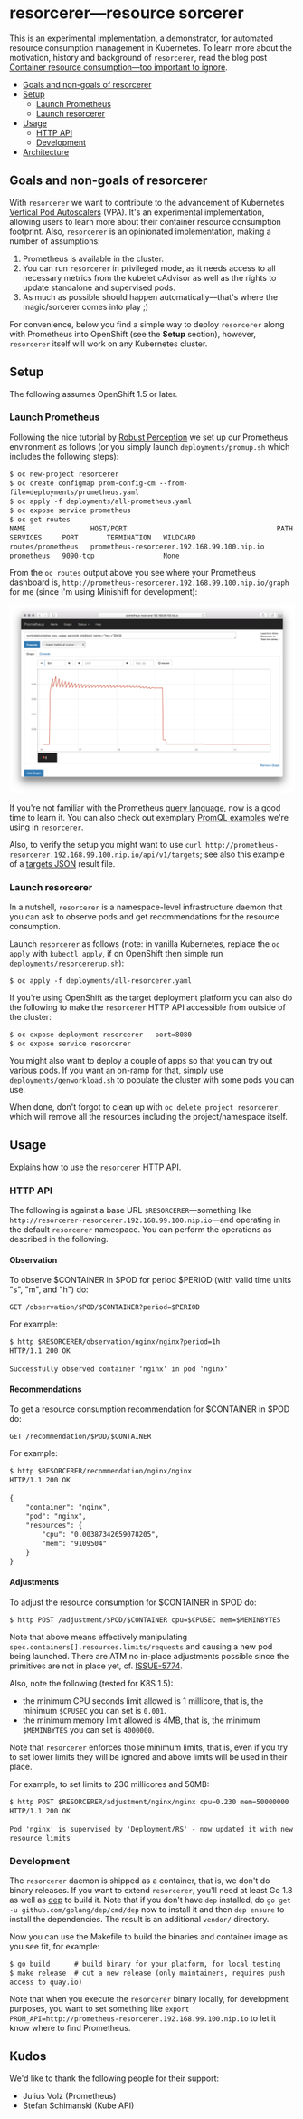 # resorcerer—resource sorcerer

This is an experimental implementation, a demonstrator, for automated resource consumption management in Kubernetes. To learn more about the motivation, history and background of `resorcerer`, read the blog post [Container resource consumption—too important to ignore](https://medium.com/@mhausenblas/container-resource-consumption-too-important-to-ignore-7484609a3bb7).

- [Goals and non-goals of resorcerer](#goals-and-non-goals-of-resorcerer)
- [Setup](#setup)
	- [Launch Prometheus](#launch-prometheus)
	- [Launch resorcerer](#launch-resorcerer)
- [Usage](#usage)
	- [HTTP API](#http-api)
  - [Development](#development)
- [Architecture](background.md#architecture)

## Goals and non-goals of resorcerer

With `resorcerer` we want to contribute to the advancement of Kubernetes [Vertical Pod Autoscalers](https://github.com/kubernetes/autoscaler/tree/master/vertical-pod-autoscaler) (VPA). It's an experimental implementation, allowing users to learn more about their container resource consumption footprint. Also, `resorcerer` is an opinionated implementation, making a number of assumptions:

1. Prometheus is available in the cluster.
1. You can run `resorcerer` in privileged mode, as it needs access to all necessary metrics from the kubelet cAdvisor as well as the rights to update standalone and supervised pods.
1. As much as possible should happen automatically—that's where the magic/sorcerer comes into play ;)

For convenience, below you find a simple way to deploy `resorcerer` along with Prometheus into OpenShift (see the **Setup** section), however, `resorcerer` itself will work on any Kubernetes cluster.

## Setup

The following assumes OpenShift 1.5 or later.

### Launch Prometheus

Following the nice tutorial by [Robust Perception](https://www.robustperception.io/openshift-and-prometheus/)
we set up our Prometheus environment as follows (or you simply launch `deployments/promup.sh` which includes the following steps):

```
$ oc new-project resorcerer
$ oc create configmap prom-config-cm --from-file=deployments/prometheus.yaml
$ oc apply -f deployments/all-prometheus.yaml
$ oc expose service prometheus
$ oc get routes
NAME                HOST/PORT                                     PATH      SERVICES     PORT       TERMINATION   WILDCARD
routes/prometheus   prometheus-resorcerer.192.168.99.100.nip.io             prometheus   9090-tcp                 None
```

From the `oc routes` output above you see where your Prometheus dashboard is, `http://prometheus-resorcerer.192.168.99.100.nip.io/graph`
for me (since I'm using Minishift for development):

![Prometheus dashboard](img/prom-screen-shot.png)

If you're not familiar with the Prometheus [query language](https://prometheus.io/docs/querying/basics/), now is a good time to learn it.
You can also check out exemplary [PromQL examples](background.md#promql-examples) we're using in `resorcerer`.

Also, to verify the setup you might want to use `curl http://prometheus-resorcerer.192.168.99.100.nip.io/api/v1/targets`;
see also this example of a [targets JSON](dev/example-targets.json) result file.

### Launch resorcerer

In a nutshell, `resorcerer` is a namespace-level infrastructure daemon that you can ask to observe pods and get recommendations for the resource consumption.

Launch `resorcerer` as follows (note: in vanilla Kubernetes, replace the `oc apply` with `kubectl apply`, if on OpenShift then simple run `deployments/resorcererup.sh`):

```
$ oc apply -f deployments/all-resorcerer.yaml
```

If you're using OpenShift as the target deployment platform you can also do the following to make the `resorcerer` HTTP API
accessible from outside of the cluster:

```
$ oc expose deployment resorcerer --port=8080
$ oc expose service resorcerer
```

You might also want to deploy a couple of apps so that you can try out various pods.
If you want an on-ramp for that, simply use `deployments/genworkload.sh` to populate the cluster with some pods you can use.

When done, don't forgot to clean up with `oc delete project resorcerer`, which will remove all the resources including the project/namespace itself.

## Usage

Explains how to use the `resorcerer` HTTP API.

### HTTP API

The following is against a base URL `$RESORCERER`—something like `http://resorcerer-resorcerer.192.168.99.100.nip.io`—and operating in the default `resorcerer` namespace. You can perform the operations as described in the following.

#### Observation

To observe $CONTAINER in $POD for period $PERIOD (with valid time units "s", "m", and "h") do:

```
GET /observation/$POD/$CONTAINER?period=$PERIOD
```

For example:

```
$ http $RESORCERER/observation/nginx/nginx?period=1h
HTTP/1.1 200 OK

Successfully observed container 'nginx' in pod 'nginx'
```

#### Recommendations

To get a resource consumption recommendation for $CONTAINER in $POD do:

```
GET /recommendation/$POD/$CONTAINER
```

For example:

```
$ http $RESORCERER/recommendation/nginx/nginx
HTTP/1.1 200 OK

{
    "container": "nginx",
    "pod": "nginx",
    "resources": {
        "cpu": "0.00387342659078205",
        "mem": "9109504"
    }
}
```

#### Adjustments

To adjust the resource consumption for $CONTAINER in $POD do:

```
$ http POST /adjustment/$POD/$CONTAINER cpu=$CPUSEC mem=$MEMINBYTES
```

Note that above means effectively manipulating `spec.containers[].resources.limits/requests` and causing a new pod being launched.
There are ATM no in-place adjustments possible since the primitives are not in place yet, cf. [ISSUE-5774](https://github.com/kubernetes/kubernetes/issues/5774).

Also, note the following (tested for K8S 1.5):

- the minimum CPU seconds limit allowed is 1 millicore, that is, the minimum `$CPUSEC` you can set is `0.001`.
- the minimum memory limit allowed is 4MB, that is, the minimum `$MEMINBYTES` you can set is `4000000`.

Note that `resorcerer` enforces those minimum limits, that is, even if you try to set lower limits they will be ignored and above limits will be used in their place.

For example, to set limits to 230 millicores and 50MB:

```
$ http POST $RESORCERER/adjustment/nginx/nginx cpu=0.230 mem=50000000
HTTP/1.1 200 OK

Pod 'nginx' is supervised by 'Deployment/RS' - now updated it with new resource limits
```

### Development

The `resorcerer` daemon is shipped as a container, that is, we don't do binary releases.
If you want to extend `resorcerer`, you'll need at least Go 1.8 as well as [dep](https://github.com/golang/dep)
to build it. Note that if you don't have `dep` installed, do `go get -u github.com/golang/dep/cmd/dep` now to install it
and then `dep ensure` to install the dependencies. The result is an additional `vendor/` directory.

Now you can use the Makefile to build the binaries and container image as you see fit, for example:

```
$ go build      # build binary for your platform, for local testing
$ make release  # cut a new release (only maintainers, requires push access to quay.io)
```

Note that when you execute the `resorcerer` binary locally, for development purposes, you want to set
something like `export PROM_API=http://prometheus-resorcerer.192.168.99.100.nip.io` to let it know where
to find Prometheus.

## Kudos

We'd like to thank the following people for their support:

- Julius Volz (Prometheus)
- Stefan Schimanski (Kube API)
